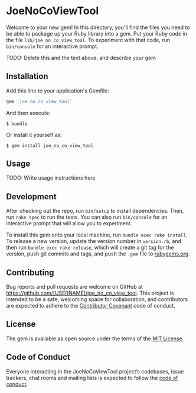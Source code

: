 # JoeNoCoViewTool

Welcome to your new gem! In this directory, you'll find the files you need to be able to package up your Ruby library into a gem. Put your Ruby code in the file `lib/joe_no_co_view_tool`. To experiment with that code, run `bin/console` for an interactive prompt.

TODO: Delete this and the text above, and describe your gem

## Installation

Add this line to your application's Gemfile:

```ruby
gem 'joe_no_co_view_tool'
```

And then execute:

    $ bundle

Or install it yourself as:

    $ gem install joe_no_co_view_tool

## Usage

TODO: Write usage instructions here

## Development

After checking out the repo, run `bin/setup` to install dependencies. Then, run `rake spec` to run the tests. You can also run `bin/console` for an interactive prompt that will allow you to experiment.

To install this gem onto your local machine, run `bundle exec rake install`. To release a new version, update the version number in `version.rb`, and then run `bundle exec rake release`, which will create a git tag for the version, push git commits and tags, and push the `.gem` file to [rubygems.org](https://rubygems.org).

## Contributing

Bug reports and pull requests are welcome on GitHub at https://github.com/[USERNAME]/joe_no_co_view_tool. This project is intended to be a safe, welcoming space for collaboration, and contributors are expected to adhere to the [Contributor Covenant](http://contributor-covenant.org) code of conduct.

## License

The gem is available as open source under the terms of the [MIT License](https://opensource.org/licenses/MIT).

## Code of Conduct

Everyone interacting in the JoeNoCoViewTool project’s codebases, issue trackers, chat rooms and mailing lists is expected to follow the [code of conduct](https://github.com/[USERNAME]/joe_no_co_view_tool/blob/master/CODE_OF_CONDUCT.md).
